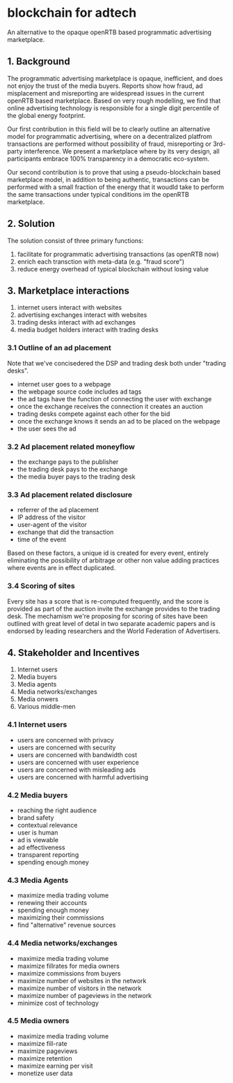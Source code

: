 # blockchain for adtech

An alternative to the opaque openRTB based programmatic advertising marketplace.

## 1. Background 

The programmatic advertising marketplace is opaque, inefficient, and does not enjoy the trust of the media buyers. Reports show how fraud, ad misplacement and misreporting are widespread issues in the current openRTB based marketplace. Based on very rough modelling, we find that online advertising technology is responsible for a single digit percentile of the global energy footprint. 

Our first contribution in this field will be to clearly outline an alternative model for programmatic advertising, where on a decentralized platfrom transactions are performed without possibility of fraud, misreporting or 3rd-party interference. We present a marketplace where by its very design, all participants embrace 100% transparency in a democratic eco-system.

Our second contribution is to prove that using a pseudo-blockchain based marketplace model, in addition to being authentic, transactions can be performed with a small fraction of the energy that it woudld take to perform the same transactions under typical conditions im the openRTB marketplace.  


## 2. Solution

The solution consist of three primary functions: 

1) facilitate for programmatic advertising transactions (as openRTB now)
2) enrich each transction with meta-data (e.g. "fraud score") 
3) reduce energy overhead of typical blockchain without losing value  

## 3. Marketplace interactions

1) internet users interact with websites 
2) advertising exchanges interact with websites 
3) trading desks interact with ad exchanges
4) media budget holders interact with trading desks

### 3.1 Outline of an ad placement

Note that we've concisedered the DSP and trading desk both under "trading desks". 

- internet user goes to a webpage
- the webpage source code includes ad tags
- the ad tags have the function of connecting the user with exchange 
- once the exchange receives the connection it creates an auction 
- trading desks compete against each other for the bid
- once the exchange knows it sends an ad to be placed on the webpage
- the user sees the ad

### 3.2 Ad placement related moneyflow

- the exchange pays to the publisher 
- the trading desk pays to the exchange
- the media buyer pays to the trading desk 

### 3.3 Ad placement related disclosure

- referrer of the ad placement
- IP address of the visitor 
- user-agent of the visitor
- exchange that did the transaction 
- time of the event

Based on these factors, a unique id is created for every event, entirely eliminating the possibility of arbitrage or other non value adding practices where events are in effect duplicated. 

### 3.4 Scoring of sites 

Every site has a score that is re-computed frequently, and the score is provided as part of the auction invite the exchange provides to the trading desk. The mechamism we're proposing for scoring of sites have been outlined with great level of detal in two separate academic papers and is endorsed by leading researchers and the World Federation of Advertisers. 

## 4. Stakeholder and Incentives

1) Internet users 
2) Media buyers
3) Media agents
4) Media networks/exchanges
5) Media onwers
6) Various middle-men

### 4.1 Internet users 

- users are concerned with privacy
- users are concerned with security 
- users are concerned with bandwidth cost 
- users are concerned with user experience 
- users are concerned with misleading ads 
- users are concerned with harmful advertising

### 4.2 Media buyers

- reaching the right audience
- brand safety
- contextual relevance
- user is human 
- ad is viewable
- ad effectiveness
- transparent reporting 
- spending enough money

### 4.3 Media Agents

- maximize media trading volume
- renewing their accounts 
- spending enough money
- maximizing their commissions
- find "alternative" revenue sources

### 4.4 Media networks/exchanges 

- maximize media trading volume
- maximize fillrates for media owners 
- maximize commissions from buyers 
- maximize number of websites in the network 
- maximize number of visitors in the network 
- maximize number of pageviews in the network
- minimize cost of technology

### 4.5 Media owners

- maximize media trading volume
- maximize fill-rate 
- maximize pageviews 
- maximize retention 
- maximize earning per visit
- monetize user data
